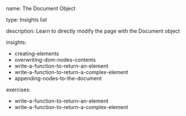 name: The Document Object

type: Insights list

description: Learn to directly modify the page with the Document object

insights:
  - creating-elements
  - overwriting-dom-nodes-contents
  - write-a-function-to-return-an-element
  - write-a-function-to-return-a-complex-element
  - appending-nodes-to-the-document

exercises:
  - write-a-function-to-return-an-element
  - write-a-function-to-return-a-complex-element
